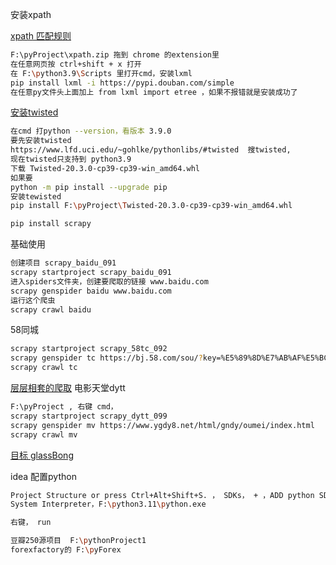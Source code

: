 安装xpath	

[xpath 匹配规则](https://www.bilibili.com/video/BV1Db4y1m7Ho/?p=70&spm_id_from=pageDriver&vd_source=ca1d80d51233e3cf364a2104dcf1b743)	

```sh
F:\pyProject\xpath.zip 拖到 chrome 的extension里
在任意网页按 ctrl+shift + x 打开
在 F:\python3.9\Scripts 里打开cmd，安装lxml
pip install lxml -i https://pypi.douban.com/simple
在任意py文件头上面加上 from lxml import etree ，如果不报错就是安装成功了
```



[安装twisted](https://www.bilibili.com/video/BV1Db4y1m7Ho/?p=90&vd_source=ca1d80d51233e3cf364a2104dcf1b743)	

 ```sh
 在cmd 打python --version，看版本 3.9.0
 要先安装twisted
 https://www.lfd.uci.edu/~gohlke/pythonlibs/#twisted  搜twisted, 
 现在twisted只支持到 python3.9
 下载 Twisted-20.3.0-cp39-cp39-win_amd64.whl
 如果要
 python -m pip install --upgrade pip
 安装tewisted
 pip install F:\pyProject\Twisted-20.3.0-cp39-cp39-win_amd64.whl
 
 pip install scrapy
 
 
 ```



基础使用

```sh
创建项目 scrapy_baidu_091
scrapy startproject scrapy_baidu_091
进入spiders文件夹，创建要爬取的链接 www.baidu.com
scrapy genspider baidu www.baidu.com
运行这个爬虫
scrapy crawl baidu
```

58同城

```sh
scrapy startproject scrapy_58tc_092
scrapy genspider tc https://bj.58.com/sou/?key=%E5%89%8D%E7%AB%AF%E5%BC%80%E5%8F%91&classpolicy=classify_B
scrapy crawl tc
```





[层层相套的爬取](https://www.bilibili.com/video/BV1Db4y1m7Ho?p=99&vd_source=ca1d80d51233e3cf364a2104dcf1b743)	电影天堂dytt

```sh
F:\pyProject , 右键 cmd，
scrapy startproject scrapy_dytt_099
scrapy genspider mv https://www.ygdy8.net/html/gndy/oumei/index.html
scrapy crawl mv


```



















[目标 glassBong](https://sinoicglass.manufacturer.globalsources.com/showroom_6008854096487/glass-bong_115021-1.htm)	



idea 配置python

```sh
Project Structure or press Ctrl+Alt+Shift+S. ， SDKs， + ，ADD python SDK， 
System Interpreter，F:\python3.11\python.exe

右键， run 
```



```sh
豆瓣250源项目  F:\pythonProject1
forexfactory的 F:\pyForex

```



